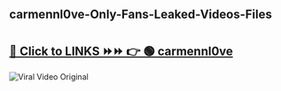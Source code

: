 
 ## carmennl0ve-Only-Fans-Leaked-Videos-Files

# <h2><a href="https://mediaupload.pro?carmennl0ve">🔗 Click to LINKS ⏩⏩ 👉 🟢 carmennl0ve </a></h2>

<a href="https://mediaupload.pro?carmennl0ve" rel="nofollow" data-target="animated-image.originalLink"><img src="https://i.ibb.co.com/xMMVF88/686577567.gif" alt="Viral Video Original" style="max-width: 100%; display: inline-block;" data-target="animated-image.originalImage"></a>